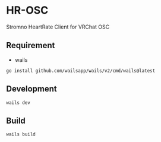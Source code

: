# HR-OSC
Stromno HeartRate Client for VRChat OSC

## Requirement
* wails
```shell
go install github.com/wailsapp/wails/v2/cmd/wails@latest
```

## Development
```shell
wails dev
```

## Build
```shell
wails build
```
